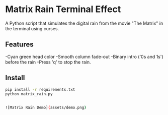 # Matrix Rain Terminal Effect

A Python script that simulates the digital rain from the movie "The Matrix" in the terminal using curses.

## Features
-Cyan green head color
-Smooth column fade-out
-Binary intro ('0s and 1s') before the rain
-Press 'q' to stop the rain. 

## Install
```bash
pip install -r requirements.txt
python matrix_rain.py


![Matrix Rain Demo](assets/demo.png)